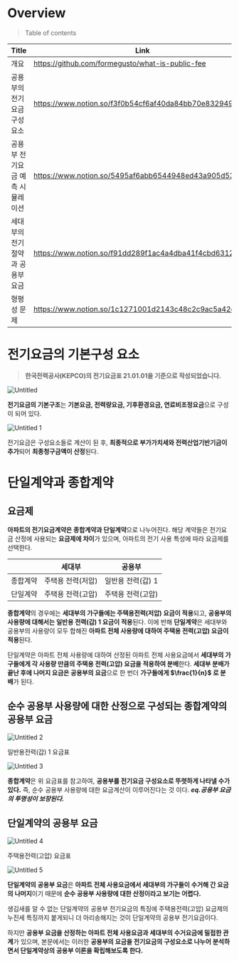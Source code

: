 # Overview

> Table of contents

| Title                           | Link                                                   |
| ------------------------------- | ------------------------------------------------------ |
| 개요                            | https://github.com/formegusto/what-is-public-fee |
| 공용부의 전기요금 구성요소      | https://www.notion.so/f3f0b54cf6af40da84bb70e832949686 |
| 공용부 전기요금 예측 시뮬레이션 | https://www.notion.so/5495af6abb6544948ed43a905d53ab8a |
| 세대부의 전기절약과 공용부 요금 | https://www.notion.so/f91dd289f1ac4a4dba41f4cbd6312042 |
| 형평성 문제                     | https://www.notion.so/1c1271001d2143c48c2c9ac5a42e224f |

# 전기요금의 기본구성 요소

> **한국전력공사(KEPCO)의 전기요금표 21.01.01을 기준으로 작성되었습니다.**

![Untitled](https://user-images.githubusercontent.com/52296323/162350260-657d6301-ea44-4339-990e-93a4d03760e0.png)

**전기요금의 기본구조**는 **기본요금, 전력량요금, 기후환경요금, 연료비조정요금**으로 구성이 되어 있다.

![Untitled 1](https://user-images.githubusercontent.com/52296323/162350266-9ee3b240-071f-458c-9f3a-4231e6d1e2ec.png)

전기요금은 구성요소들로 계산이 된 후, **최종적으로 부가가치세와 전력산업기반기금이 추가**되어 **최종청구금액이 산정**된다.

# 단일계약과 종합계약

## 요금제

**아파트의 전기요금계약은 종합계약과 단일계약**으로 나누어진다. 해당 계약들은 전기요금 산정에 사용되는 **요금제에 차이**가 있으며, 아파트의 전기 사용 특성에 따라 요금제를 선택한다.

|          | 세대부            | 공용부            |
| -------- | ----------------- | ----------------- |
| 종합계약 | 주택용 전력(저압) | 일반용 전력(갑) 1 |
| 단일계약 | 주택용 전력(고압) | 주택용 전력(고압) |

**종합계약**의 경우에는 **세대부의 가구들에는 주택용전력(저압) 요금이 적용**되고, **공용부의 사용량에 대해서는 일반용 전력(갑) 1 요금이 적용**된다. 이에 반해 **단일계약**은 세대부와 공용부의 사용량이 모두 합해진 **아파트 전체 사용량에 대하여 주택용 전력(고압) 요금이 적용**된다.

단일계약은 아파트 전체 사용량에 대하여 산정된 아파트 전체 사용요금에서 **세대부의 가구들에게 각 사용량 만큼의 주택용 전력(고압) 요금을 적용하여 분배**한다. **세대부 분배가 끝난 후에 나머지 요금은 공용부의 요금**으로 한 번더 **가구들에게 $\frac{1}{n}$ 로 분배**가 된다.

## 순수 공용부 사용량에 대한 산정으로 구성되는 종합계약의 공용부 요금

![Untitled 2](https://user-images.githubusercontent.com/52296323/162350275-d3418d95-140a-4b7b-aff4-43b3ae992630.png)

일반용전력(갑) 1 요금표

![Untitled 3](https://user-images.githubusercontent.com/52296323/162350281-57bf3f42-4336-49fe-82c7-b1f10e4fad02.png)

**종합계약**은 위 요금표를 참고하여, **공용부를 전기요금 구성요소로 뚜렷하게 나타낼 수가 있다.** 즉, 순수 공용부 사용량에 대한 요금계산이 이루어진다는 것 이다. **_eq.공용부 요금의 투명성이 보장된다._**

## 단일계약의 공용부 요금

![Untitled 4](https://user-images.githubusercontent.com/52296323/162350288-5e717104-4031-44ca-9ce9-c87ec076846f.png)

주택용전력(고압) 요금표

![Untitled 5](https://user-images.githubusercontent.com/52296323/162350294-6a9fccfa-19ad-441d-bf55-d2a8bdf0e5d4.png)

**단일계약의 공용부 요금**은 **아파트 전체 사용요금에서 세대부의 가구들이 수거해 간 요금의 나머지**이기 때문에 **순수 공용부 사용량에 대한 산정이라고 보기는 어렵다.**

생김새를 알 수 없는 단일계약의 공용부 전기요금의 특징에 주택용전력(고압) 요금제의 누진세 특징까지 붙게되니 더 아리송해지는 것이 단일계약의 공용부 전기요금이다.

하지만 **공용부 요금을 산정하는 아파트 전체 사용요금과 세대부의 수거요금에 밀접한 관계**가 있으며, 본문에서는 이러한 **공용부의 요금을 전기요금의 구성요소로 나누어 분석하면서 단일계약상의 공용부 이론을 확립해보도록 한다.**

